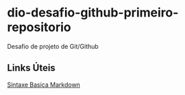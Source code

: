 # dio-desafio-github-primeiro-repositorio
Desafio de projeto de Git/Github

## Links Úteis
[Sintaxe Basica Markdown](https://www.markdownguide.org/basic-syntax/)

